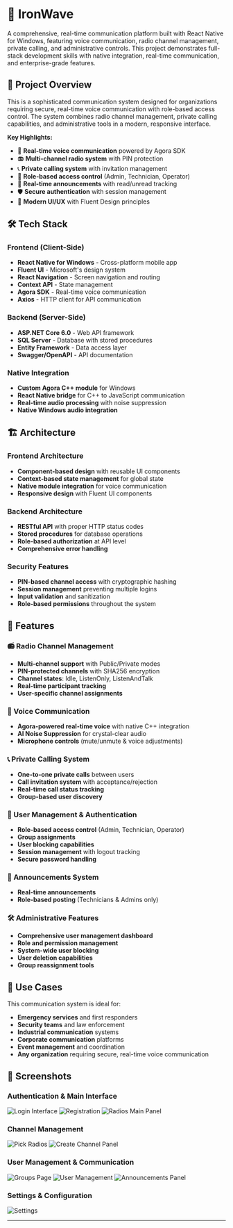 # 📡 IronWave

A comprehensive, real-time communication platform built with React Native for Windows, featuring voice communication, radio channel management, private calling, and administrative controls. This project demonstrates full-stack development skills with native integration, real-time communication, and enterprise-grade features.

## 🎯 Project Overview

This is a sophisticated communication system designed for organizations requiring secure, real-time voice communication with role-based access control. The system combines radio channel management, private calling capabilities, and administrative tools in a modern, responsive interface.

**Key Highlights:**

- 🎤 **Real-time voice communication** powered by Agora SDK
- 📻 **Multi-channel radio system** with PIN protection
- 📞 **Private calling system** with invitation management
- 👥 **Role-based access control** (Admin, Technician, Operator)
- 📢 **Real-time announcements** with read/unread tracking
- 🛡️ **Secure authentication** with session management
- 🎨 **Modern UI/UX** with Fluent Design principles

## 🛠 Tech Stack

### Frontend (Client-Side)

- **React Native for Windows** - Cross-platform mobile app
- **Fluent UI** - Microsoft's design system
- **React Navigation** - Screen navigation and routing
- **Context API** - State management
- **Agora SDK** - Real-time voice communication
- **Axios** - HTTP client for API communication

### Backend (Server-Side)

- **ASP.NET Core 6.0** - Web API framework
- **SQL Server** - Database with stored procedures
- **Entity Framework** - Data access layer
- **Swagger/OpenAPI** - API documentation

### Native Integration

- **Custom Agora C++ module** for Windows
- **React Native bridge** for C++ to JavaScript communication
- **Real-time audio processing** with noise suppression
- **Native Windows audio integration**

## 🏗️ Architecture

### Frontend Architecture

- **Component-based design** with reusable UI components
- **Context-based state management** for global state
- **Native module integration** for voice communication
- **Responsive design** with Fluent UI components

### Backend Architecture

- **RESTful API** with proper HTTP status codes
- **Stored procedures** for database operations
- **Role-based authorization** at API level
- **Comprehensive error handling**

### Security Features

- **PIN-based channel access** with cryptographic hashing
- **Session management** preventing multiple logins
- **Input validation** and sanitization
- **Role-based permissions** throughout the system

## 🚀 Features

### 📻 Radio Channel Management

- **Multi-channel support** with Public/Private modes
- **PIN-protected channels** with SHA256 encryption
- **Channel states**: Idle, ListenOnly, ListenAndTalk
- **Real-time participant tracking**
- **User-specific channel assignments**

### 🎤 Voice Communication

- **Agora-powered real-time voice** with native C++ integration
- **AI Noise Suppression** for crystal-clear audio
- **Microphone controls** (mute/unmute & voice adjustments)

### 📞 Private Calling System

- **One-to-one private calls** between users
- **Call invitation system** with acceptance/rejection
- **Real-time call status tracking**
- **Group-based user discovery**

### 👥 User Management & Authentication

- **Role-based access control** (Admin, Technician, Operator)
- **Group assignments**
- **User blocking capabilities**
- **Session management** with logout tracking
- **Secure password handling**

### 📢 Announcements System

- **Real-time announcements**
- **Role-based posting** (Technicians & Admins only)

### 🛠 Administrative Features

- **Comprehensive user management dashboard**
- **Role and permission management**
- **System-wide user blocking**
- **User deletion capabilities**
- **Group reassignment tools**

## 🎯 Use Cases

This communication system is ideal for:

- **Emergency services** and first responders
- **Security teams** and law enforcement
- **Industrial communication** systems
- **Corporate communication** platforms
- **Event management** and coordination
- **Any organization** requiring secure, real-time voice communication

## 📱 Screenshots

### Authentication & Main Interface

![Login Interface](Screenshots/a1.png)
![Registration](Screenshots/a2.png)
![Radios Main Panel](Screenshots/a3.png)

### Channel Management

![Pick Radios](Screenshots/a4.png)
![Create Channel Panel](Screenshots/a8.png)

### User Management & Communication

![Groups Page](Screenshots/a6.png)
![User Management](Screenshots/a10.png)
![Announcements Panel](Screenshots/a11.png)

### Settings & Configuration

![Settings](Screenshots/a5.png)

---
